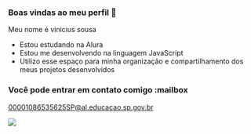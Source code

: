 ### Boas vindas ao meu perfil 💙

Meu nome é vinicius sousa 

- Estou estudando na Alura
- Estou me desenvolvendo na linguagem JavaScript
- Utilizo esse espaço para minha organização e compartilhamento dos meus projetos desenvolvidos


### Você pode entrar em contato comigo :mailbox

00001086535625SP@al.educacao.sp.gov.br

![](https://media1.tenor.com/m/zDUT9yR2Zz0AAAAd/big-buger-eat-buger.gif)
